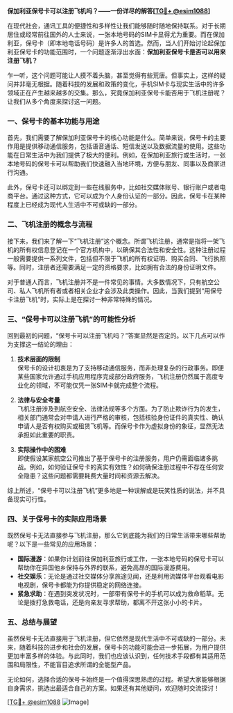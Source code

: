 **保加利亚保号卡可以注册飞机吗？——一份详尽的解答[[TG💪+ @esim1088](https://t.me/s/esim1088)]**

在现代社会，通讯工具的便捷性和多样性让我们能够随时随地保持联系。对于长期居住或经常前往国外的人士来说，一张本地号码的SIM卡显得尤为重要。而在保加利亚，保号卡（即本地电话号码）是许多人的首选。然而，当人们开始讨论起保加利亚保号卡的功能范围时，一个问题逐渐浮出水面：**保加利亚保号卡是否可以用来注册飞机？**

乍一听，这个问题可能让人摸不着头脑，甚至觉得有些荒唐。但事实上，这样的疑问并非毫无根据。随着科技的发展和政策的变化，手机SIM卡与现实生活中的许多领域正在产生越来越多的交集。那么，究竟保加利亚保号卡能否用于飞机注册呢？让我们从多个角度来探讨这一问题。

### 一、保号卡的基本功能与用途

首先，我们需要了解保加利亚保号卡的核心功能是什么。简单来说，保号卡的主要作用是提供移动通信服务，包括语音通话、短信发送以及数据流量的使用。这些功能在日常生活中为我们提供了极大的便利。例如，在保加利亚旅行或生活时，一张本地号码的保号卡可以帮助我们快速融入当地环境，方便与朋友、同事以及商家进行沟通。

此外，保号卡还可以绑定到一些在线服务中，比如社交媒体账号、银行账户或者电商平台。通过这种方式，它可以成为个人身份认证的一部分。因此，保号卡在某种程度上已经成为现代人生活中不可或缺的一部分。

### 二、飞机注册的概念与流程

接下来，我们来了解一下“飞机注册”这个概念。所谓飞机注册，通常是指将一架飞机的所有权信息登记在一个官方机构中，以确保其合法性和安全性。这种注册过程一般需要提供一系列文件，包括但不限于飞机的所有权证明、购买合同、飞行执照等。同时，注册者还需要满足一定的资格要求，比如拥有合法的身份证明文件。

对于普通人而言，飞机注册并不是一件常见的事情。大多数情况下，只有航空公司、私人飞机所有者或者相关企业才会涉及此类操作。因此，当我们提到“用保号卡注册飞机”时，实际上是在探讨一种非常特殊的情况。

### 三、“保号卡可以注册飞机”的可能性分析

回到最初的问题，“保号卡可以注册飞机吗？”答案显然是否定的。以下几点可以作为支撑这一结论的理由：

1. **技术层面的限制**  
   保号卡的设计初衷是为了支持移动通信服务，而非处理复杂的行政事务。即便某些国家允许通过手机应用程序完成部分政府服务，飞机注册仍然属于高度专业化的领域，不可能仅凭一张SIM卡就完成整个流程。

2. **法律与安全考量**  
   飞机注册涉及到航空安全、法律法规等多个方面。为了防止欺诈行为的发生，相关部门通常会对申请人进行严格的审核，包括核验身份证件的真实性、确认申请人是否有权购买或租赁飞机等。而保号卡作为虚拟身份的象征，显然无法承担如此重要的职责。

3. **实际操作中的困难**  
   即使假设某家航空公司推出了基于保号卡的注册服务，用户仍需面临诸多挑战。例如，如何验证保号卡的真实有效性？如何确保注册过程中不存在任何安全隐患？这些问题都需要耗费大量时间和资源去解决。

综上所述，“保号卡可以注册飞机”更多地是一种误解或是玩笑性质的说法，并不具备现实可行性。

### 四、关于保号卡的实际应用场景

既然保号卡无法直接参与飞机注册，那么它到底能为我们的日常生活带来哪些帮助呢？以下是一些常见的应用场景：

- **国际漫游**：如果你计划前往保加利亚旅行或工作，一张本地号码的保号卡可以帮助你在异国他乡保持与外界的联系，避免高昂的国际漫游费用。
- **社交娱乐**：无论是通过社交媒体分享旅途见闻，还是利用流媒体平台观看电影电视剧，保号卡都能为你提供稳定的网络连接。
- **紧急求助**：在遇到突发状况时，一部带有保号卡的手机可以成为救命稻草。无论是拨打急救电话，还是向亲友寻求帮助，都离不开这张小小的卡片。

### 五、总结与展望

虽然保号卡无法直接用于飞机注册，但它依然是现代生活中不可或缺的一部分。未来，随着科技的进步和社会的发展，保号卡的功能可能会进一步拓展，为用户提供更加丰富多样的体验。与此同时，我们也应该认识到，任何技术手段都有其适用范围和局限性，不能盲目追求所谓的全能型产品。

无论如何，选择合适的保号卡始终是一个值得深思熟虑的过程。希望大家能够根据自身需求，挑选出最适合自己的方案。如果还有其他疑问，欢迎随时交流探讨！

[[TG💪+ @esim1088](https://t.me/s/esim1088) ![Image](https://i.postimg.cc/4NQfJmqS/Snipaste-2025-05-13-00-14-12.png)]